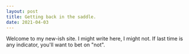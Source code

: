```yaml
---
layout: post
title: Getting back in the saddle.
date: 2021-04-03
---
```


Welcome to my new-ish site. I might write here, I might not. If last time is any indicator, you'll want to bet on "not".
